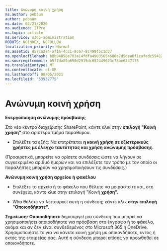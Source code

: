 ```yaml
---
title: Ανώνυμη κοινή χρήση
ms.author: pebaum
author: pebaum
ms.date: 04/21/2020
ms.audience: ITPro
ms.topic: article
ms.service: o365-administration
ROBOTS: NOINDEX, NOFOLLOW
localization_priority: Normal
ms.assetid: d57ca274-af16-4cc1-8c67-8c499f5c1d37
ms.openlocfilehash: b8b94898e703a14fdfa4903565a680e7d5dea0f1cafedc59412d425b4ff9bbb2
ms.sourcegitcommit: b5f7da89a650d2915dc652449623c78be6247175
ms.translationtype: MT
ms.contentlocale: el-GR
ms.lasthandoff: 08/05/2021
ms.locfileid: "53932775"
---
```

# <a name="anonymous-sharing"></a>Ανώνυμη κοινή χρήση

 **Ενεργοποίηση ανώνυμης πρόσβασης**
  
Στο νέο κέντρο διαχείρισης SharePoint, κάντε κλικ στην **επιλογή "Κοινή χρήση"** στο αριστερό τμήμα παραθύρου. 
  
- Επιλέξτε τα εξής: Να επιτρέπεται **η κοινή χρήση σε εξωτερικούς χρήστες με έλεγχο ταυτότητας και χρήση ανώνυμης πρόσβασης.**
  
(Προαιρετικά, μπορείτε να ορίσετε συνδέσεις ώστε να λήγουν σε συγκεκριμένο αριθμό ημερών και να επιλέξετε τον τρόπο με τον οποίο οι παραλήπτες μπορούν να χρησιμοποιήσουν τις συνδέσεις.)
    
 **Ανώνυμη κοινή χρήση αρχείου ή φακέλου**
  
- Επιλέξτε το αρχείο ή το φάκελο που θέλετε να μοιραστείτε και, στη συνέχεια, κάντε κλικ στην επιλογή "Κοινή **χρήση".** 
    
- Who θέλετε να λειτουργεί αυτή η σύνδεση; κάντε κλικ **στην επιλογή "Οποιοσδήποτε".**
  
 **Σημείωση:** **Οποιοσδήποτε** δημιουργεί μια σύνδεση που μπορεί να χρησιμοποιήσει οποιοσδήποτε για πρόσβαση στο έγγραφο ή το φάκελο, ακόμα και αν δεν είναι συνδεδεμένος στο Microsoft 365 ή OneDrive. Χρησιμοποιήστε το για να κάνετε κοινή χρήση με οποιονδήποτε, εντός ή εκτός της εταιρείας σας. Αυτή η σύνδεση μπορεί επίσης να προωθηθεί σε οποιονδήποτε. 
    

